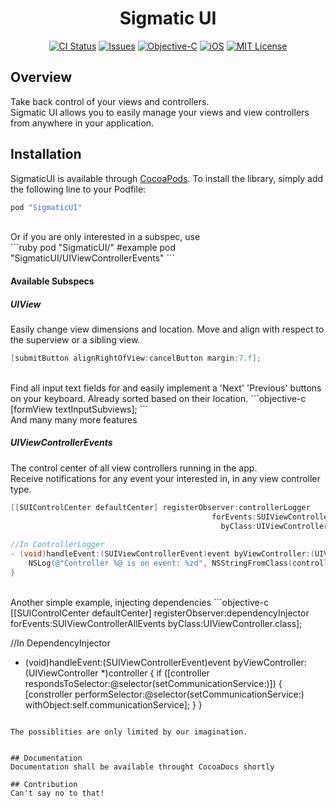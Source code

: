 
<h1 align="center">Sigmatic UI</h1>

<p align="center">
<a href="https://travis-ci.org/Sigmatic/SigmaticUI"><img src="https://travis-ci.org/Sigmatic/SigmaticUI.svg?style=flat" alt="CI Status" /></a>
<a href="https://github.com/Sigmatic/SigmaticUI/issues"><img src="https://img.shields.io/github/issues/Sigmatic/SigmaticUI.svg?style=flat" alt="Issues" /></a>
<a href="https://developer.apple.com/library/mac/documentation/Cocoa/Conceptual/ProgrammingWithObjectiveC/Introduction/Introduction.html"><img src="https://img.shields.io/badge/language-Objective--C-blue.svg" alt="Objective-C" /></a>
<a href="https://www.apple.com/ios/"><img src="https://img.shields.io/badge/Platform-iOS-blue.svg" alt="iOS" /></a>
<a href="https://github.com/Sigmatic/SigmaticUI/blobs/master/LICENSE.md"><img src="https://img.shields.io/badge/license-MIT-lightgrey.svg" alt="MIT License" /></a>
</p>

## Overview

Take back control of your views and controllers.
<br />
Sigmatic UI allows you to easily manage your views and view controllers from anywhere in your application.

## Installation

SigmaticUI is available through [CocoaPods](http://cocoapods.org). To install the library, simply add the following line to your Podfile:
```ruby
pod "SigmaticUI"
```
<br />
Or if you are only interested in a subspec, use 
<br />
```ruby
pod "SigmaticUI/<Subspec>"
#example
pod "SigmaticUI/UIViewControllerEvents"
```

#### Available Subspecs

##### UIView
Easily change view dimensions and location. Move and align with respect to the superview or a sibling view.
```objective-c
[submitButton alignRightOfView:cancelButton margin:7.f];
```

<br />
Find all input text fields for and easily implement a 'Next' 'Previous' buttons on your keyboard. Already sorted based on their location.
```objective-c
[formView textInputSubviews];
```

<br />
And many many more features

##### UIViewControllerEvents

The control center of all view controllers running in the app.
<br />
Receive notifications for any event your interested in, in any view controller type.

```objective-c
[[SUIControlCenter defaultCenter] registerObserver:controllerLogger
                                             forEvents:SUIViewControllerAllEvents
                                               byClass:UIViewController.class];
 
//In ControllerLogger
- (void)handleEvent:(SUIViewControllerEvent)event byViewController:(UIViewController *)controller {
    NSLog(@"Controller %@ is on event: %zd", NSStringFromClass(controller.class), event);
}
```

<br />
Another simple example, injecting dependencies
```objective-c
[[SUIControlCenter defaultCenter] registerObserver:dependencyInjector
                                             forEvents:SUIViewControllerAllEvents
                                               byClass:UIViewController.class];
 
//In DependencyInjector
- (void)handleEvent:(SUIViewControllerEvent)event byViewController:(UIViewController *)controller {
    if ([controller respondsToSelector:@selector(setCommunicationService:)]) {
        [constroller performSelector:@selector(setCommunicationService:) withObject:self.communicationService];
    }
}
```

The possiblities are only limited by our imagination.


## Documentation
Documentation shall be available throught CocoaDocs shortly

## Contribution
Can't say no to that!